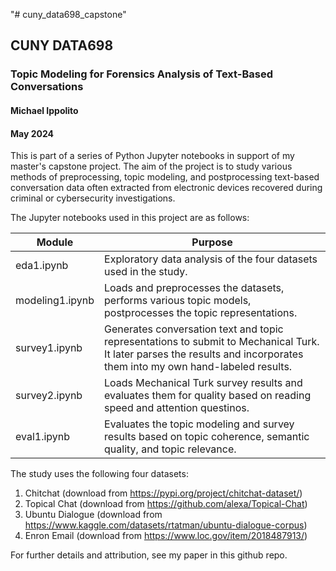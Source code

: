 "# cuny_data698_capstone" 

## CUNY DATA698
### Topic Modeling for Forensics Analysis of Text-Based Conversations
#### Michael Ippolito
#### May 2024

This is part of a series of Python Jupyter notebooks in support of my master's capstone project. The aim of the project is to study various methods of preprocessing, topic modeling, and postprocessing text-based conversation data often extracted from electronic devices recovered during criminal or cybersecurity investigations.

The Jupyter notebooks used in this project are as follows:

| Module | Purpose |
|--------|---------|
| eda1.ipynb | Exploratory data analysis of the four datasets used in the study. |
| modeling1.ipynb | Loads and preprocesses the datasets, performs various topic models, postprocesses the topic representations. |
| survey1.ipynb | Generates conversation text and topic representations to submit to Mechanical Turk. It later parses the results and incorporates them into my own hand-labeled results. |
| survey2.ipynb | Loads Mechanical Turk survey results and evaluates them for quality based on reading speed and attention questinos. |
| eval1.ipynb | Evaluates the topic modeling and survey results based on topic coherence, semantic quality, and topic relevance. |

The study uses the following four datasets:

1. Chitchat (download from https://pypi.org/project/chitchat-dataset/)
2. Topical Chat (download from https://github.com/alexa/Topical-Chat)
3. Ubuntu Dialogue (download from https://www.kaggle.com/datasets/rtatman/ubuntu-dialogue-corpus)
4. Enron Email (download from https://www.loc.gov/item/2018487913/)

For further details and attribution, see my paper in this github repo.
